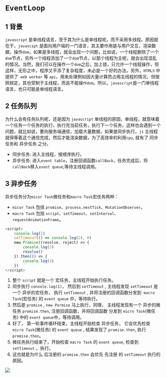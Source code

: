 # `EventLoop`

## 1 背景

`javascript` 是单线程语言，至于其为什么是单线程呢，而不采用多线程。原因就在于，`javascipt` 是面向用户端的一门语言，其主要作用是与用户交互，渲染数据，操作`dom`，如果是多线程，就会出现一个问题，比如说，一个线程删除了一个`dom`节点，另外一个线程添加了一个`dom`节点，以那个线程为主呢，就会出现混乱的情况。当然，我们可以在操作一个`dom`之后，加上锁，只允许一个线程操作，但这样，无形之中，程序又平添了复杂程度，未必是一个好的办法。另外，`HTML5` 中提供了` web worker` 等 `api`，用来处理例如因大量计算而占用主线程的情况，但按照规定，其也受制于主线程，而且不能操`作dom`。所以，`javascript`是一门单线程语言，也只可能是单线程语言。

## 2 任务队列

为什么会有任务队列呢，还是因为 `javascript` 单线程的原因，单线程，就意味着一个任务一个任务的执行，执行完当前任务，执行下一个任务，这样也会遇到一个问题，就比如说，要向服务端通信，加载大量数据，如果是同步执行，`js` 主线程就得等着这个通信完成，然后才能渲染数据，为了高效率的利用`cpu`, 就有了 同步任务和 异步任务 之分。

+ 同步任务: 进入主线程，按顺序执行。
+ 异步任务: 进入`event table`，注册回调函数`callBack`，任务完成后，将`callBack`移入`event queue`,等待主线程调用。

## 3 异步任务

异步任务分为`micor Task`微任务和`macro Task`宏任务两种：

+ `micor Task` 包括 `promise`、`process.nextTick`、`MutationObserver`。
+ `macro Task` 包括 `script`、`setTimeout`、`setInterval`、`requestAnimationFrame`。

```javascript
<script>
    console.log(1)
    setTimeout(() => console.log(2), 0)
    new Promise((resolve, reject) => {
        console.log(3)
        resolve()
    }).then(() => {
        console.log(4)
    })
</script>
```

1. 整个 `script` 就是一个 宏任务，主线程开始执行任务。
2. 同步执行 `console.log(1)`， 然后到 `setTimeout` , 主线程发现 `setTimeout` 是一个 异步的宏任务， 执行 `setTimeout` , 并将注册的回调函数分发到` macro Task`(宏任务) 的 `event queue` 中，等待执行。
3. 然后是 `promise` , `new Pormise` 马上执行，同理， 主线程发现有一个 异步的微任务 `promise.then`, 注册回调函数，并将回调函数 分发到 `micro Task`(微任务) 中的 `event queue`中，等待调用。
4. 好了， 第一轮事件循环结束，主线程开始检查 异步任务， 它会优先检查`micro Task`(微任务) 的 `event queue` , 结果发现了 `promise.then`, 执行 `promise.then`。
5. 微任务执行结束了，开始检查 `macro Task` 的 `event queue`, 检查到 `setTimeout` ，执行。
6. 这也就是为什么 后注册的 `promise.then` 会优先 先注册 的 `setTimeout` 执行的原因。

![](https://github.com/zuimeidamowang/dayUp/blob/a705687bae2872b415b5aa8754fb6ed6c5650a6f/EventLoop/eventLoop.png)
